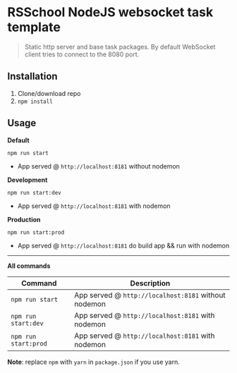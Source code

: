 # RSSchool NodeJS websocket task template
> Static http server and base task packages. 
> By default WebSocket client tries to connect to the 8080 port.

## Installation
1. Clone/download repo
2. `npm install`

## Usage
**Default**

`npm run start`

* App served @ `http://localhost:8181` without nodemon

**Development**

`npm run start:dev`

* App served @ `http://localhost:8181` with nodemon



**Production**

`npm run start:prod`

* App served @ `http://localhost:8181` do build app && run with nodemon

---

**All commands**

Command | Description
--- | ---
`npm run start` | App served @ `http://localhost:8181` without nodemon
`npm run start:dev` | App served @ `http://localhost:8181` with nodemon
`npm run start:prod` | App served @ `http://localhost:8181` with nodemon

**Note**: replace `npm` with `yarn` in `package.json` if you use yarn.

